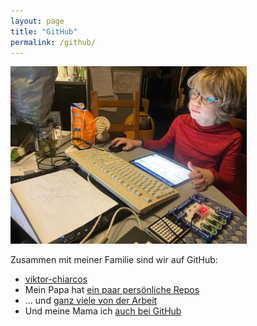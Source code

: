 ```yaml
---
layout: page
title: "GitHub"
permalink: /github/
---
```


<img src="../assets/images/2024-11-23-wir-lernen-git.jpg" alt="Bild: wir lernen git" style="width: 75%; text-align: center;" />


Zusammen mit meiner Familie sind wir auf GitHub:

- [viktor-chiarcos](viktor-chiarcos)
- Mein Papa hat [ein paar persönliche Repos](https://github.com/chiarcos)
- ... und [ganz viele von der Arbeit](https://github.com/acoli-repo/)
- Und meine Mama ich [auch bei GitHub](https://github.com/chia01)  

